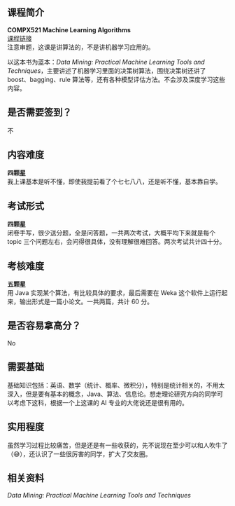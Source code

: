 ## 课程简介

**COMPX521 Machine Learning Algorithms**  
[课程链接](https://www.waikato.ac.nz/study/papers/compx521/2025/)  
注意审题，这课是讲算法的，不是讲机器学习应用的。

以这本书为蓝本：_Data Mining: Practical Machine Learning Tools and Techniques_，主要讲述了机器学习里面的决策树算法，围绕决策树还讲了 boost、bagging、rule 算法等，还有各种模型评估方法。不会涉及深度学习这些内容。

## 是否需要签到？

不

## 内容难度

**四颗星**  
我上课基本是听不懂，即使我提前看了个七七八八，还是听不懂，基本靠自学。

## 考试形式

**四颗星**  
闭卷手写，很少送分题，全是问答题，一共两次考试，大概平均下来就是每个 topic 三个问题左右，会问得很具体，没有理解很难回答。两次考试共计四十分。

## 考核难度

**五颗星**  
用 Java 实现某个算法，有比较具体的要求，最后需要在 Weka 这个软件上运行起来，输出形式是一篇小论文。一共两篇，共计 60 分。

## 是否容易拿高分？
No


## 需要基础

基础知识包括：英语、数学（统计、概率、微积分），特别是统计相关的，不用太深入，但是要有基本的概念，Java、算法、信息论。想走理论研究方向的同学可以考虑下这科，根据一个上这课的 AI 专业的大佬说还是很有用的。

## 实用程度

虽然学习过程比较痛苦，但是还是有一些收获的，先不说现在至少可以和人吹牛了（😅），还认识了一些很厉害的同学，扩大了交友圈。

## 相关资料

_Data Mining: Practical Machine Learning Tools and Techniques_  